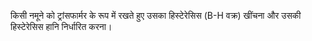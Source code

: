 किसी नमूने को ट्रांसफार्मर के रूप में रखते हुए उसका हिस्टेरेसिस (B-H वक्र) खींचना और उसकी हिस्टेरेसिस हानि निर्धारित करना।